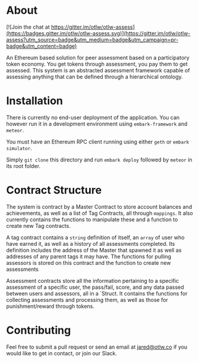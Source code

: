 About
========

[![Join the chat at https://gitter.im/otlw/otlw-assess](https://badges.gitter.im/otlw/otlw-assess.svg)](https://gitter.im/otlw/otlw-assess?utm_source=badge&utm_medium=badge&utm_campaign=pr-badge&utm_content=badge)

An Ethereum based solution for peer assessment based on a participatory token economy. You get tokens through assessment, you pay them to get assessed. This system is an abstracted assessment framework capable of assessing anything that can be defined through a hierarchical ontology. 

Installation
========
There is currently no end-user deployment of the application. You can however run it in a development environment using `embark-framework` and `meteor`. 

You must have an Ethereum RPC client running using either `geth` or `embark simulator`. 

Simply `git clone` this directory and run `embark deploy` followed by `meteor` in its root folder. 

Contract Structure
==============
The system is contract by a Master Contract to store account balances and achievements, as well as a list of Tag Contracts, all through `mappings`. It also currently contains the functions to manipulate these and a function to create new Tag contracts. 

A tag contract contains a `string` definition of itself, an `array` of user who have earned it, as well as a history of all assessments completed.  Its definition includes the address of the Master that spawned it as well as addresses of any parent tags it may have. The functions for pulling assessors is stored on this contract and the function to create new assessments

Assessment contracts store all the information pertaining to a specific assessment of a specific user, the pass/fail, score, and any data passed between users and assessors, all in a `Struct. It contains the functions for collecting assessments and processing them, as well as those for punishment/reward through tokens. 

Contributing 
=========
Feel free to submit a pull request or send an email at <jared@otlw.co> if you would like to get in contact, or join our Slack. 
